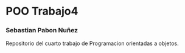 # POO Trabajo4

### Sebastian Pabon Nuñez

Repositorio del cuarto trabajo de Programacion orientadas a objetos.
